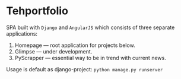 # Tehportfolio
SPA built with `Django` and `AngularJS` which
consists of three separate applications:<br>
1) Homepage — root application for projects below. </br>
2) Glimpse — under development.</br>
3) PyScrapper — essential way to be in trend with current
news.</br>

Usage is default as django-project:
`python manage.py runserver`
